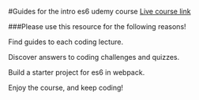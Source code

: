 #Guides for the intro es6 udemy course
[Live course link](https://www.udemy.com/essentials-in-javascript-es6)

###Please use this resource for the following reasons!

Find guides to each coding lecture.

Discover answers to coding challenges and quizzes.

Build a starter project for es6 in webpack.


Enjoy the course, and keep coding!
